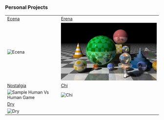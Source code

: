 ### Personal Projects

<table>
  <tr>
    <td><a href="https://github.com/melvic-ybanez/ecena">Ecena</a></td><td><a href="https://github.com/melvic-ybanez/erena">Erena</a></td>
  </tr>
  <tr>
    <td><img src="https://user-images.githubusercontent.com/4519785/219721638-855584bc-06f4-4ad7-aac9-5ccaa6bc10c6.png" width=500 alt="Ecena" /></td>
    <td><img src="https://raw.githubusercontent.com/melvic-ybanez/erena/screenshots/screenshots/erena.png" width=500 alt="Erena" /></tr>
  </tr>  
  <tr>
    <td><a href="https://github.com/melvic-ybanez/nostalgia">Nostalgia</a></td><td><a href="https://github.com/melvic-ybanez/chi">Chi</a></td>  
  </tr>
  <tr>
    <td><img src="https://raw.githubusercontent.com/melvic-ybanez/nostalgia/screenshots/screenshots/nostalgia.png" alt="Sample Human Vs Human Game" width=500 /></td>
    <td><img src="https://user-images.githubusercontent.com/4519785/166489451-ba3cf4d5-66df-447c-9672-86bd7320fa6d.png" alt="Chi" width=500></td>
  </tr>
  <tr>
    <td><a href="https://github.com/melvic-ybanez/dry">Dry</a></td>  
  </tr>
  <tr>
    <td><img src="https://user-images.githubusercontent.com/4519785/278334251-772dedf3-3ab6-4410-b82f-03ced48e5f44.png" alt="Dry" width=500></td>
  </tr>
</table>  
